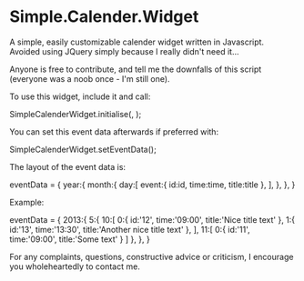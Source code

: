 Simple.Calender.Widget
======================

A simple, easily customizable calender widget written in Javascript.
Avoided using JQuery simply because I really didn't need it...

Anyone is free to contribute, and tell me the downfalls of this script (everyone was a noob once - I'm still one).

To use this widget, include it and call:

SimpleCalenderWidget.initialise(<Desired parent DOM element>, <optional event data>);

You can set this event data afterwards if preferred with:

SimpleCalenderWidget.setEventData(<event data>);

The layout of the event data is:

eventData = 
{
	year:{
		month:{
			day:[
				event:{
					id:id,
					time:time,
					title:title
				},
			],
		},
	},
}

Example:

eventData = 
{
	2013:{
		5:{
			10:[
				0:{
					id:'12',
					time:'09:00',
					title:'Nice title text'
				},
				1:{
					id:'13',
					time:'13:30',
					title:'Another nice title text'
				},
			],
			11:[
				0:{
					id:'11',
					time:'09:00',
					title:'Some text'
				}
			]
		},
	},
}

For any complaints, questions, constructive advice or criticism, I encourage you wholeheartedly to contact me.